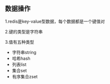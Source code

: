 ## 数据操作

1.redis是key-value型数据，每个数据都是一个键值对

2.键的类型是字符串

3.值有五种类型

* 字符串string
* 哈希hash
* 列表list
* 集合set
* 有序集合zset



